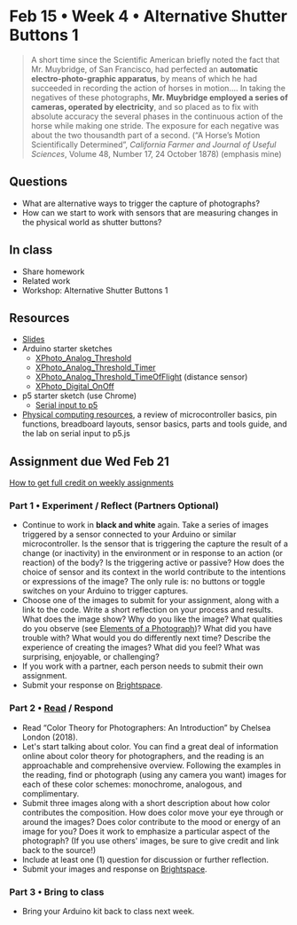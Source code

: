 # Feb 15 • Week 4 • Alternative Shutter Buttons 1

> A short time since the Scientific American briefly noted the fact that Mr.
> Muybridge, of San Francisco, had perfected an **automatic
> electro-photo-graphic apparatus**, by means of which he had succeeded in
> recording the action of horses in motion…. In taking the negatives of these
> photographs, **Mr. Muybridge employed a series of cameras, operated by
> electricity**, and so placed as to fix with absolute accuracy the several
> phases in the continuous action of the horse while making one stride. The
> exposure for each negative was about the two thousandth part of a second. (“A
> Horse’s Motion Scientifically Determined”, *California Farmer and Journal of
> Useful Sciences*, Volume 48, Number 17, 24 October 1878) (emphasis mine)

## Questions

- What are alternative ways to trigger the capture of photographs?
- How can we start to work with sensors that are measuring changes in the
  physical world as shutter buttons?

## In class

- Share homework
- Related work
- Workshop: Alternative Shutter Buttons 1

## Resources

- [Slides](https://drive.google.com/drive/folders/1qIvZPNF94dAizOjOpymky5bexo8bdELj?usp=drive_link)
- Arduino starter sketches
  - [XPhoto_Analog_Threshold](https://github.com/ellennickles/xphoto-s24/blob/main/week4/XPhoto_Analog_Threshold.ino)
  - [XPhoto_Analog_Threshold_Timer](https://github.com/ellennickles/xphoto-s24/blob/main/week4/XPhoto_Analog_Threshold_Timer.ino)
  - [XPhoto_Analog_Threshold_TimeOfFlight](https://github.com/ellennickles/xphoto-s24/blob/main/week4/XPhoto_Analog_Threshold_TimeOfFlight.ino) (distance sensor)
  - [XPhoto_Digital_OnOff](https://github.com/ellennickles/xphoto-s24/blob/main/week4/XPhoto_Digital_OnOff.ino)
- p5 starter sketch (use Chrome)
  - [Serial input to p5](https://editor.p5js.org/enickles/sketches/njKjGNrbr)
- [Physical computing
  resources](https://github.com/ellennickles/xphoto-s24/blob/main/resources/physical-computing.md),
  a review of microcontroller basics, pin functions, breadboard layouts, sensor
  basics, parts and tools guide, and the lab on serial input to p5.js

## Assignment due Wed Feb 21

[How to get full credit on weekly
assignments](https://github.com/ellennickles/xphoto-s24/tree/main#assessment-and-evaluation)

### Part 1 • Experiment / Reflect (Partners Optional)

- Continue to work in **black and white** again. Take a series of images
  triggered by a sensor connected to your Arduino or similar microcontroller. Is
  the sensor that is triggering the capture the result of a change (or
  inactivity) in the environment or in response to an action (or reaction) of
  the body? Is the triggering active or passive? How does the choice of sensor
  and its context in the world contribute to the intentions or expressions of
  the image? The only rule is: no buttons or toggle switches on your Arduino to trigger captures.
- Choose one of the images to submit for your assignment, along with a link to
  the code. Write a short reflection on your process and results. What does the
  image show? Why do you like the image? What qualities do you observe (see
  [Elements of a
  Photograph](https://github.com/ellennickles/xphoto-s24/tree/main/resources))?
  What did you have trouble with? What would you do differently next time?
  Describe the experience of creating the images? What did you feel? What was
  surprising, enjoyable, or challenging?
- If you work with a partner, each person needs to submit their own assignment.
- Submit your response on
  [Brightspace](https://brightspace.nyu.edu/d2l/home/344680).

### Part 2 • [Read](https://drive.google.com/drive/folders/1qIvZPNF94dAizOjOpymky5bexo8bdELj) / Respond

- Read “Color Theory for Photographers: An Introduction” by Chelsea London
  (2018).
- Let's start talking about color. You can find a great deal of information
  online about color theory for photographers, and the reading is an
  approachable and comprehensive overview. Following the examples in the
  reading, find or photograph (using any camera you want) images for each of
  these color schemes: monochrome, analogous, and complimentary.
- Submit three images along with a short description about how
  color contributes the composition. How does color move your eye through or
  around the images? Does color contribute to the mood or energy of an image for
  you? Does it work to emphasize a particular aspect of the photograph? (If you
  use others' images, be sure to give credit and link back to the source!)
- Include at least one (1) question for discussion or further reflection.
- Submit your images and response on
  [Brightspace](https://brightspace.nyu.edu/d2l/home/344680).

### Part 3 • Bring to class

- Bring your Arduino kit back to class next week.
